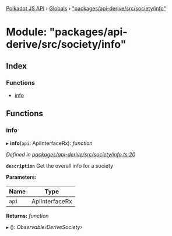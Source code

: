 [Polkadot JS API](../README.md) › [Globals](../globals.md) › ["packages/api-derive/src/society/info"](_packages_api_derive_src_society_info_.md)

# Module: "packages/api-derive/src/society/info"

## Index

### Functions

* [info](_packages_api_derive_src_society_info_.md#info)

## Functions

###  info

▸ **info**(`api`: ApiInterfaceRx): *function*

*Defined in [packages/api-derive/src/society/info.ts:20](https://github.com/polkadot-js/api/blob/0a0aa742b/packages/api-derive/src/society/info.ts#L20)*

**`description`** Get the overall info for a society

**Parameters:**

Name | Type |
------ | ------ |
`api` | ApiInterfaceRx |

**Returns:** *function*

▸ (): *Observable‹DeriveSociety›*
